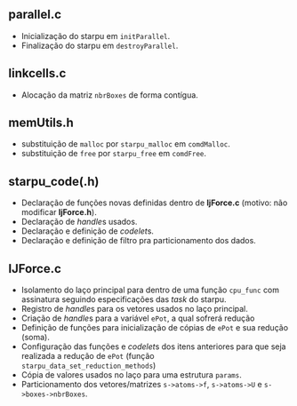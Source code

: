 ## parallel.c
 - Inicialização do starpu em `initParallel`.
 - Finalização do starpu em `destroyParallel`.

## linkcells.c
 - Alocação da matriz `nbrBoxes` de forma contígua.

## memUtils.h
 - substituição de `malloc` por `starpu_malloc` em `comdMalloc`.
 - substituição de `free` por `starpu_free` em `comdFree`.

## starpu_code(.h)
 - Declaração de funções novas definidas dentro de **ljForce.c** (motivo: não modificar **ljForce.h**).
 - Declaração de *handle*s usados.
 - Declaração e definição de *codelet*s.
 - Declaração e definição de filtro pra particionamento dos dados.

## lJForce.c
 - Isolamento do laço principal para dentro de uma função `cpu_func` com assinatura seguindo especificações das *task* do starpu.
 - Registro de *handle*s para os vetores usados no laço principal.
 - Criação de *handle*s para a variável `ePot`, a qual sofrerá redução
 - Definição de funções para inicialização de cópias de `ePot` e sua redução (soma).
 - Configuração das funções e *codelet*s dos itens anteriores para que seja realizada a redução de `ePot` (função `starpu_data_set_reduction_methods`)
 - Cópia de valores usados no laço para uma estrutura `params`.
 - Particionamento dos vetores/matrizes `s->atoms->f`, `s->atoms->U` e `s->boxes->nbrBoxes`.